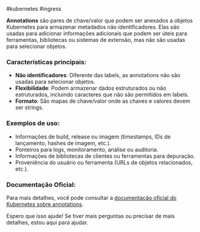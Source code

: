 #kubernetes #ingress 

**Annotations** são pares de chave/valor que podem ser anexados a objetos Kubernetes para armazenar metadados não identificadores. Elas são usadas para adicionar informações adicionais que podem ser úteis para ferramentas, bibliotecas ou sistemas de extensão, mas não são usadas para selecionar objetos.

### Características principais:
- **Não identificadores**: Diferente das labels, as annotations não são usadas para selecionar objetos.
- **Flexibilidade**: Podem armazenar dados estruturados ou não estruturados, incluindo caracteres que não são permitidos em labels.
- **Formato**: São mapas de chave/valor onde as chaves e valores devem ser strings.

### Exemplos de uso:
- Informações de build, release ou imagem (timestamps, IDs de lançamento, hashes de imagem, etc.).
- Ponteiros para logs, monitoramento, análise ou auditoria.
- Informações de bibliotecas de clientes ou ferramentas para depuração.
- Proveniência do usuário ou ferramenta (URLs de objetos relacionados, etc.).

### Documentação Oficial:
Para mais detalhes, você pode consultar a [documentação oficial do Kubernetes sobre annotations](https://kubernetes.io/docs/concepts/overview/working-with-objects/annotations/).

Espero que isso ajude! Se tiver mais perguntas ou precisar de mais detalhes, estou aqui para ajudar.
